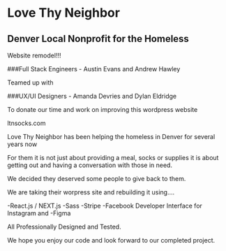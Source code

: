 # Love Thy Neighbor

## Denver Local Nonprofit for the Homeless

Website remodel!!! 

###Full Stack Engineers - Austin Evans and Andrew Hawley

Teamed up with 

###UX/UI Designers - Amanda Devries and Dylan Eldridge

To donate our time and work on improving this wordpress website

ltnsocks.com

Love Thy Neighbor has been helping the homeless in Denver for several years now

For them it is not just about providing a meal, socks or supplies
it is about getting out and having a conversation with those in need. 

We decided they deserved some people to give back to them. 

We are taking their worpress site and rebuilding it using....

-React.js / NEXT.js
-Sass
-Stripe
-Facebook Developer Interface for Instagram and 
-Figma

All Professionally Designed and Tested. 

We hope you enjoy our code and look forward to our completed project.
